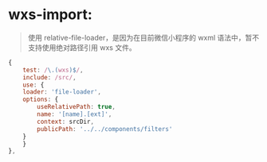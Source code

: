 # wxs-import:
> 使用 relative-file-loader，是因为在目前微信小程序的 wxml 语法中，暂不支持使用绝对路径引用 wxs 文件。

```js
{
    test: /\.(wxs)$/,
    include: /src/,
    use: {
    loader: 'file-loader',
    options: {
        useRelativePath: true,
        name: '[name].[ext]',
        context: srcDir,
        publicPath: '../../components/filters'
    }
    }
},
```